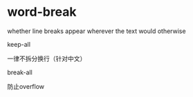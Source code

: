 # word-break

whether line breaks appear wherever the text would otherwise



keep-all

一律不拆分换行（针对中文）



break-all

防止overflow